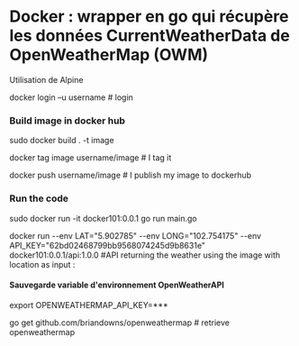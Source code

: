 # Docker : wrapper en go qui récupère les données CurrentWeatherData de OpenWeatherMap (OWM)

Utilisation de Alpine 

docker login –u username # login

### Build image in docker hub
sudo docker build . -t image

docker tag image username/image # I tag it

docker push username/image # I publish my image to dockerhub

### Run the code

sudo docker run -it docker101:0.0.1 go run main.go 

docker run --env LAT="5.902785" --env LONG="102.754175" --env API_KEY="62bd02468799bb9568074245d9b8631e"
docker101:0.0.1/api:1.0.0 #API returning the weather using the image with location as input :

#### Sauvegarde variable d'environnement OpenWeatherAPI
export OPENWEATHERMAP_API_KEY=***

go get github.com/briandowns/openweathermap # retrieve openweathermap
